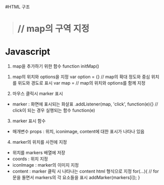 #HTML 구조
> <h1>
> <div> // map의 구역 지정


# Javascript
1. map을 추가하기 위한 함수
  function initMap()
1) map의 위치와 options을 지정
  var option = {} // map의 확대 정도와 중심 위치를 위도와 경도로 표시
  var map =       // map의 위치와 options를 함께 지정
  
2) 마우스 클릭시 marker 표시
- marker : 화면에 표시되는 화살표
  .addListener(map, 'click', function(e){} // click이 되는 경우 실행되는 함수 function(e)
  
3) marker 표시 함수
- 매개변수 props : 위치, iconimage, content에 대한 표시가 나타나 있음
  
  
4) marker의 위치를 사전에 지정
- 위치를 markers 배열에 저장
- coords : 위치 지정
- iconImage : marker의 이미지 지정
- content : marker 클릭 시 나타나는 content html 형식으로 지정
  for(...){               // for문을 돌면서 markers의 각 요소들을 표시
    addMarker(markers[i]);
  } 
  
